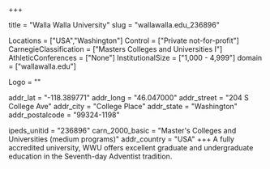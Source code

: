 
+++

title = "Walla Walla University"
slug = "wallawalla.edu_236896"

Locations = ["USA","Washington"]
Control = ["Private not-for-profit"]
CarnegieClassification = ["Masters Colleges and Universities I"]
AthleticConferences = ["None"]
InstitutionalSize = ["1,000 - 4,999"]
domain = ["wallawalla.edu"]

Logo = ""

addr_lat = "-118.389771"
addr_long = "46.047000"
addr_street = "204 S College Ave"
addr_city = "College Place"
addr_state = "Washington"
addr_postalcode = "99324-1198"

ipeds_unitid = "236896"
carn_2000_basic = "Master's Colleges and Universities (medium programs)"
addr_country = "USA"
+++
    A fully accredited university, WWU offers excellent graduate and undergraduate education in the Seventh-day Adventist tradition.
